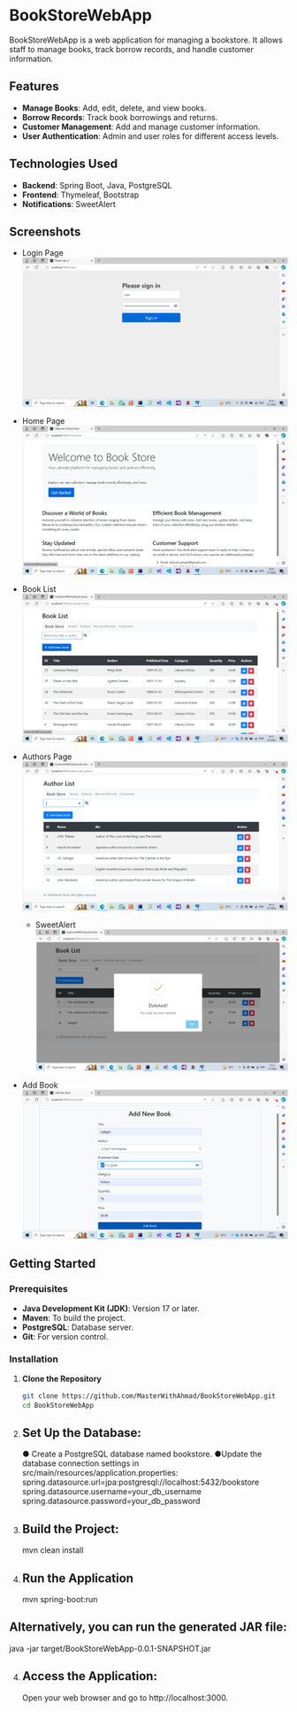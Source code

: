 # BookStoreWebApp

BookStoreWebApp is a web application for managing a bookstore. It allows staff to manage books, track borrow records, and handle customer information.

## Features

- **Manage Books**: Add, edit, delete, and view books.
- **Borrow Records**: Track book borrowings and returns.
- **Customer Management**: Add and manage customer information.
- **User Authentication**: Admin and user roles for different access levels.

## Technologies Used

- **Backend**: Spring Boot, Java, PostgreSQL
- **Frontend**: Thymeleaf, Bootstrap
- **Notifications**: SweetAlert

## Screenshots

- Login Page
  ![LoginPage](src/main/resources/templates/screenshots/loginPage.png)

- Home Page
  ![Home Page](src/main/resources/templates/screenshots/HomePage.png)

- Book List
  ![Book List](src/main/resources/templates/screenshots/BookListPage.png)

- Authors Page
  ![List of Authors](src/main/resources/templates/screenshots/AuthorsPage.png)
  
  - SweetAlert
  ![Success Message](src/main/resources/templates/screenshots/Success.png)


- Add Book
  ![AddBookPage](src/main/resources/templates/screenshots/AddBook.png)

## Getting Started

### Prerequisites

- **Java Development Kit (JDK)**: Version 17 or later.
- **Maven**: To build the project.
- **PostgreSQL**: Database server.
- **Git**: For version control.

### Installation

1. **Clone the Repository**

   ```bash
   git clone https://github.com/MasterWithAhmad/BookStoreWebApp.git
   cd BookStoreWebApp

1. ## Set Up the Database:
   ● Create a PostgreSQL database named bookstore.
   ●Update the database connection settings in src/main/resources/application.properties:
   spring.datasource.url=jpa:postgresql://localhost:5432/bookstore
spring.datasource.username=your_db_username
spring.datasource.password=your_db_password

3. ## Build the Project:
   mvn clean install
   
4. ## Run the Application
   mvn spring-boot:run
## Alternatively, you can run the generated JAR file:
java -jar target/BookStoreWebApp-0.0.1-SNAPSHOT.jar

4. ## Access the Application:
   Open your web browser and go to http://localhost:3000.
